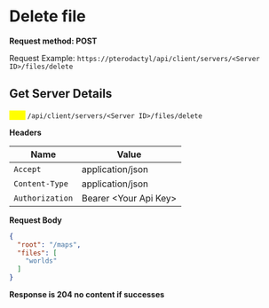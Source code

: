 # Delete file

**Request method: POST**

Request Example: `https://pterodactyl/api/client/servers/<Server ID>/files/delete`

## Get Server Details

<mark style="color:yellow;">`POST`</mark> `/api/client/servers/<Server ID>/files/delete`

**Headers**

| Name            | Value                  |
| --------------- | ---------------------- |
| `Accept`        | application/json       |
| `Content-Type`  | application/json       |
| `Authorization` | Bearer \<Your Api Key> |

**Request Body**

```json
{
  "root": "/maps",
  "files": [
    "worlds"
  ]
}
```

**Response is 204 no content if successes**

